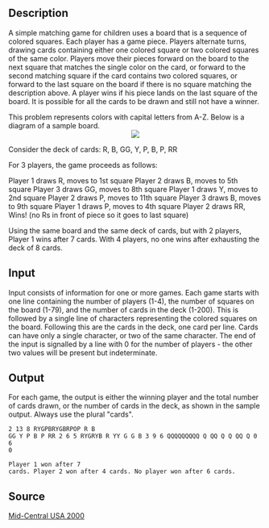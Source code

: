 <h2>Description</h2><p>A simple matching game for children uses a board that is a sequence of colored squares. Each player has a game piece. Players alternate turns, drawing cards containing either one colored square or two colored squares of the same color. Players move their pieces forward on the board to the next square that matches the single color on the card, or forward to the second matching square if the card contains two colored squares, or forward to the last square on the board if there is no square matching the description above. A player wins if his piece lands on the last square of the board. It is possible for all the cards to be drawn and still not have a winner.
</p>
This problem represents colors with capital letters from A-Z. Below is a diagram of a sample board. 
<center><img src="images/1576_1.jpg"></center><p>
</p>Consider the deck of cards: R, B, GG, Y, P, B, P, RR

For 3 players, the game proceeds as follows:

Player 1 draws R, moves to 1st square
Player 2 draws B, moves to 5th square
Player 3 draws GG, moves to 8th square
Player 1 draws Y, moves to 2nd square
Player 2 draws P, moves to 11th square
Player 3 draws B, moves to 9th square
Player 1 draws P, moves to 4th square
Player 2 draws RR, Wins! (no Rs in front of piece so it goes to last square)

Using the same board and the same deck of cards, but with 2 players, Player 1 wins after 7 cards. With 4 players, no one wins after exhausting the deck of 8 cards.<h2>Input</h2><p>Input consists of information for one or more games. Each game starts with one line containing the number of players (1-4), the number of squares on the board (1-79), and the number of cards in the deck (1-200). This is followed by a single line of characters representing the colored squares on the board. Following this are the cards in the deck, one card per line. Cards can have only a single character, or two of the same character. The end of the input is signalled by a line with 0 for the number of players - the other two values will be present but indeterminate.</p><h2>Output</h2><p>For each game, the output is either the winning player and the total number of cards drawn, or the number of cards in the deck, as shown in the sample output. Always use the plural "cards". </p><pre><code class="language-input1">2 13 8
RYGPBRYGBRPOP
R
B
GG
Y
P
B
P
RR
2 6 5
RYGRYB
R
YY
G
G
B
3 9 6
QQQQQQQQQ
Q
QQ
Q
Q
QQ
Q
0 6 0</code></pre><pre><code class="language-output1">Player 1 won after 7 cards.
Player 2 won after 4 cards.
No player won after 6 cards.
</code></pre><h2>Source</h2><a href="searchproblem?field=source&amp;key=Mid-Central+USA+2000">Mid-Central USA 2000</a>